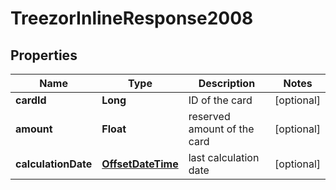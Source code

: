 
# TreezorInlineResponse2008

## Properties
Name | Type | Description | Notes
------------ | ------------- | ------------- | -------------
**cardId** | **Long** | ID of the card |  [optional]
**amount** | **Float** | reserved amount of the card |  [optional]
**calculationDate** | [**OffsetDateTime**](OffsetDateTime.md) | last calculation date |  [optional]



